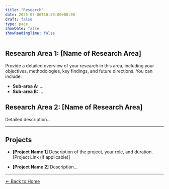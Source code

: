 ```yaml
---
title: "Research"
date: 2025-07-06T16:30:00+08:00
draft: false
type: page
showDate: false
showReadingTime: false
---
```


## Research Area 1: [Name of Research Area]

Provide a detailed overview of your research in this area, including your objectives, methodologies, key findings, and future directions. You can include:
* **Sub-area A:** ...
* **Sub-area B:** ...

## Research Area 2: [Name of Research Area]

Detailed description...

---

## Projects

* **[Project Name 1]** Description of the project, your role, and duration.
    [Project Link (if applicable)]

* **[Project Name 2]** Description...


---

[← Back to Home](/)